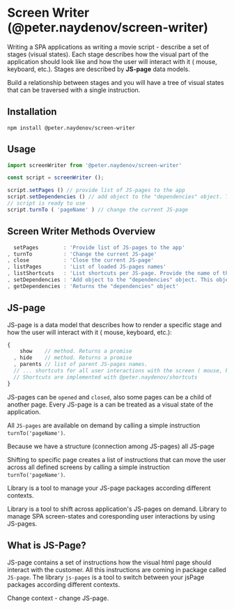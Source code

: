 # Screen Writer (@peter.naydenov/screen-writer)



Writing a SPA applications as writing a movie script - describe a set of stages (visual states). Each stage describes how the visual part of the application should look like and how the user will interact with it ( mouse, keyboard, etc.). Stages are described by **JS-page** data models. 

Build a relationship between stages and you will have a tree of visual states that can be traversed with a single instruction.



## Installation

```
npm install @peter.naydenov/screen-writer
```



## Usage

```js
import screenWriter from '@peter.naydenov/screen-writer'

const script = screenWriter ();

script.setPages () // provide list of JS-pages to the app
script.setDependencies () // add object to the "dependencies" object. This object will be passed to the JS-page "show" method
// script is ready to use
script.turnTo ( 'pageName' ) // change the current JS-page
```



## Screen Writer Methods Overview

```js
  setPages        : 'Provide list of JS-pages to the app'
, turnTo          : 'Change the current JS-page'
, close           : 'Close the current JS-page'
, listPages       : 'List of loaded JS-pages names'
, listShortcuts   : 'List shortcuts per JS-page. Provide the name of the JS-page'
, setDependencies : 'Add object to the "dependencies" object. This object will be passed to the JS-page "show" method'
, getDependencies : 'Returns the "dependencies" object'

```


## JS-page

JS-page is a data model that describes how to render a specific stage and how the user will interact with it ( mouse, keyboard, etc.):

```js
{
    show    // method. Returns a promise
  , hide    // method. Returns a promise
  , parents // list of parent JS-pages names.
  // ... shortcuts for all user interactions with the screen ( mouse, keyboard, etc.)
  // Shortcuts are implemented with @peter.naydenov/shortcuts
}
```


JS-pages can be `opened` and `closed`, also some pages can be a child of another page. Every JS-page is a can be treated as a visual state of the application. 







All `JS-pages` are available on demand by calling a simple instruction `turnTo('pageName')`.



Because we have a structure (connection among JS-pages) all JS-page

Shifting to specific page creates a list of instructions that can move the user across all defined screens by calling a simple instruction `turnTo('pageName')`.



Library is a tool to manage your JS-page packages according different contexts.


Library is a tool to shift across application's JS-pages on demand.
Library to manage SPA screen-states and coresponding user interactions by using JS-pages.

## What is JS-Page?
JS-page contains a set of instructions how the visual html page should interact with the customer. All this instructions are coming in package called `JS-page`. The library `js-pages` is a tool to switch between your jsPage packages according different contexts.

Change context - change JS-page.

